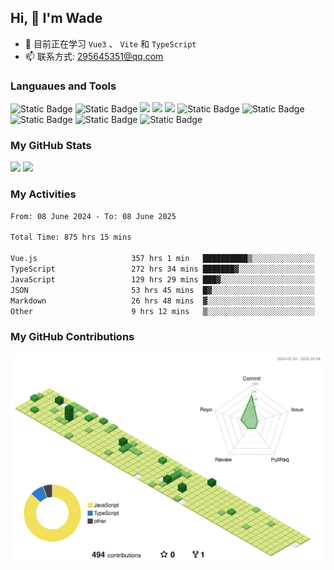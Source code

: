## Hi, 👋 I'm Wade

- 🌱 目前正在学习 `Vue3` 、 `Vite` 和 `TypeScript`
- 📫 联系方式: 295645351@qq.com

### Languaues and Tools

<span > 
  <img alt="Static Badge" src="https://img.shields.io/badge/Vue-%2342b883?style=flat-square&logo=Vue&logoColor=%23fff"> 
  <img alt="Static Badge" src="https://img.shields.io/badge/TypeScript-%230072b3?style=flat-square&logo=TypeScript&logoColor=%23fff"> 
  <img src="https://img.shields.io/badge/-JavaScript-F7DF1E?style=flat-square&logo=javascript&logoColor=white" /> 
  <img src="https://img.shields.io/badge/-HTML5-E34F26?style=flat-square&logo=html5&logoColor=white" /> 
  <img src="https://img.shields.io/badge/-CSS3-1572B6?style=flat-square&logo=css3" /> 
  <img alt="Static Badge" src="https://img.shields.io/badge/Webpack-%230072b3?style=flat-square&logo=webpack&logoColor=%23fff"> 
  <img alt="Static Badge" src="https://img.shields.io/badge/Vite-%239a60fe?style=flat-square&logo=vite&logoColor=%23fff"> 
  <img alt="Static Badge" src="https://img.shields.io/badge/Sass-%23c66394?style=flat-square&logo=Sass&logoColor=%23fff"> 
  <img alt="Static Badge" src="https://img.shields.io/badge/Visual_Studio_Code-007ACC?style=flat-square&logo=Visual-Studio-Code&logoColor=white"> 
  <img alt="Static Badge" src="https://img.shields.io/badge/Git-F05032?style=flat-square&logo=Git&logoColor=white">  
</span>


### My GitHub Stats

<div align="left">
  <img src="https://github-readme-stats.vercel.app/api?username=Cwd295645351&show_icons=true" /> 
  <img src="https://github-readme-stats.vercel.app/api/top-langs/?username=Cwd295645351&layout=compact&langs_count=6&text_color=000&icon_color=fff&theme=graywhite" />
</div>

### My Activities

<!--START_SECTION:waka-->

```txt
From: 08 June 2024 - To: 08 June 2025

Total Time: 875 hrs 15 mins

Vue.js                     357 hrs 1 min   ██████████▒░░░░░░░░░░░░░░   40.79 %
TypeScript                 272 hrs 34 mins ███████▓░░░░░░░░░░░░░░░░░   31.14 %
JavaScript                 129 hrs 29 mins ███▓░░░░░░░░░░░░░░░░░░░░░   14.80 %
JSON                       53 hrs 45 mins  █▓░░░░░░░░░░░░░░░░░░░░░░░   06.14 %
Markdown                   26 hrs 48 mins  ▓░░░░░░░░░░░░░░░░░░░░░░░░   03.06 %
Other                      9 hrs 12 mins   ▒░░░░░░░░░░░░░░░░░░░░░░░░   01.05 %
```

<!--END_SECTION:waka-->

### My GitHub Contributions

![](./profile-3d-contrib/profile-green-animate.svg)
